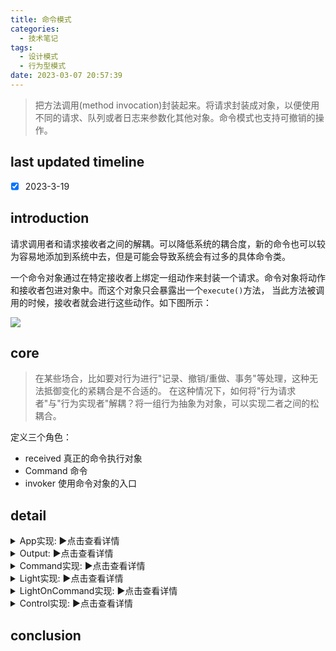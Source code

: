 ```yaml
---
title: 命令模式
categories:
  - 技术笔记
tags:
  - 设计模式
  - 行为型模式
date: 2023-03-07 20:57:39
---
```


>把方法调用(method invocation)封装起来。将请求封装成对象，以便使用不同的请求、队列或者日志来参数化其他对象。命令模式也支持可撤销的操作。


## last updated timeline
- [x] 2023-3-19

## introduction
请求调用者和请求接收者之间的解耦。可以降低系统的耦合度，新的命令也可以较为容易地添加到系统中去，但是可能会导致系统会有过多的具体命令类。

一个命令对象通过在特定接收者上绑定一组动作来封装一个请求。命令对象将动作和接收者包进对象中。而这个对象只会暴露出一个`execute()`方法，
当此方法被调用的时候，接收者就会进行这些动作。如下图所示：

![](http://www.plantuml.com/plantuml/png/bL71Yi8m4BtdAt9iMUWNU94AUrbGLF0WUyYcqnf8CYKpoaBLRz_Qscr5Atf8PfYPzoRlnNY6a2iDKgDBwkEKpvAqZR8I7_A09fFm2thF4CNY9BHLH3VZdoge0cQ8eKTW2NvaV6LSQM493XbIz1pGrhYpxBQIHUve2FXQZgunxbe_UsRq6qMB04IGZMpxCiMEvxwNT9PDIThB_Qx0UIrhI3MGNlodhv6sh-WDkzZLvNa-0fgMPGEfY1KRVMhddJ8-Md4mljX-ntVjCBJQGbW3SSClnADVdnoJv8c5hs4UMlO7)

## core
>在某些场合，比如要对行为进行"记录、撤销/重做、事务"等处理，这种无法抵御变化的紧耦合是不合适的。
>在这种情况下，如何将"行为请求者"与"行为实现者"解耦？将一组行为抽象为对象，可以实现二者之间的松耦合。

定义三个角色：
- received 真正的命令执行对象 
- Command 命令
- invoker 使用命令对象的入口

## detail
<details>
  <summary>App实现: ▶️点击查看详情</summary>

    ```java
    package com.command;
    
    import javax.xml.bind.annotation.XmlElementWrapper;
    
    /**
     * @author cuiliu
     */
    public class App {
        public static void main(String[] args) {
            remoteControllerTest();
        }
    
        public static void remoteControllerTest(){
            SimpleRemoteControl remote = new SimpleRemoteControl();
            Light light = new Light();
            LightOnCommand lightOn = new LightOnCommand(light);
            LightOffCommand lightOff = new LightOffCommand(light);
            remote.setCommand(lightOn);
            remote.buttonWasPressed();
            remote.setCommand(lightOff);
            remote.buttonWasPressed();
            GarageDoor garageDoor = new GarageDoor();
            GarageDoorOpenCommand garageDoorOpen = new GarageDoorOpenCommand(garageDoor);
            remote.setCommand(garageDoorOpen);
            remote.buttonWasPressed();
            remote.undoButtonWasPressed();
        }
    }
    ```
</details>

<details>
  <summary>Output: ▶️点击查看详情</summary>

    ```
    > Task :App.main()
    22:23:02.636 [main] INFO com.command.Light - Light is On
    22:23:02.637 [main] INFO com.command.Light - Light is Off
    22:23:02.638 [main] INFO com.command.GarageDoor - Garage Door is Open
    22:23:02.638 [main] INFO com.command.GarageDoor - Garage Door is Close
    ```
</details>

<details>
  <summary>Command实现: ▶️点击查看详情</summary>

    ```java
    package com.command;
    public interface Command {
        public void execute();
        public void undo();
    }
    ```
</details>

<details>
  <summary>Light实现: ▶️点击查看详情</summary>

    ```java
    package com.command;
    import lombok.extern.slf4j.Slf4j;
    
    @Slf4j
    public class Light {
        public void on(){
            log.info("Light is On");
        }
    
        public void off(){
            log.info("Light is Off");
        }
    }
    ```
</details>



<details>
  <summary>LightOnCommand实现: ▶️点击查看详情</summary>

    ```java
    package com.command; 

    public class LightOnCommand implements Command{
    
        Light light;
    
        public LightOnCommand(Light light){
            this.light = light;
        }
        @Override
        public void execute() {
            light.on();
        }
    
        @Override
        public void undo() {
            light.off();
        }
    }
    ```
</details>


<details>
  <summary>Control实现: ▶️点击查看详情</summary>

    ```java
    package com.command; 

    public class SimpleRemoteControl {
        Command slot;
    
        public SimpleRemoteControl(){}
    
        public void setCommand(Command command){
            this.slot = command;
        }
        public void buttonWasPressed(){
            slot.execute();
        }
    
        public void undoButtonWasPressed(){
            slot.undo();
        }
    }
    ```
</details>

## conclusion


